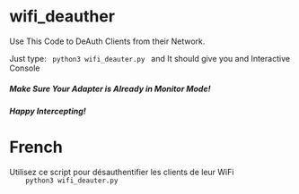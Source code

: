 # wifi_deauther

Use This Code to DeAuth Clients from their Network.

Just type: 
<code>
    python3 wifi_deauter.py
</code>
and It should give you and Interactive Console

<h5>Make Sure Your Adapter is Already in Monitor Mode!<h5>

Happy Intercepting!


<h1>French</h1>
Utilisez ce script pour désauthentifier les clients de leur WiFi
<code>
    python3 wifi_deauter.py
</code>
